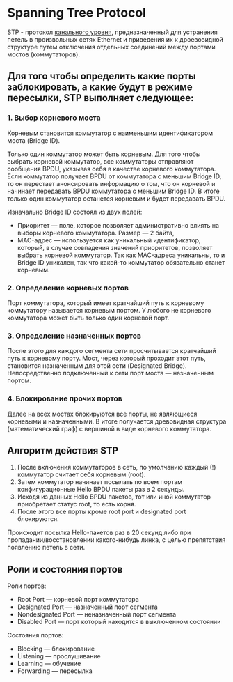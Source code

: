 Spanning Tree Protocol
========================

STP - протокол [канального уровня](..%2FOSI%2F%D0%BA%D0%B0%D0%BD%D0%B0%D0%BB%D1%8C%D0%BD%D1%8B%D0%B9%20%28L2%2C%20data%20link%20layer%29.md), предназначенный для устранения петель в произвольных сетях Ethernet и приведения их к дроевовидной структуре путем отключения отдельных соединений между портами мостов (коммутаторов).  

## Для того чтобы определить какие порты заблокировать, а какие будут в режиме пересылки, STP выполняет следующее:

### 1. Выбор корневого моста
Корневым становится коммутатор с наименьшим идентификатором моста (Bridge ID).

Только один коммутатор может быть корневым. Для того чтобы выбрать корневой коммутатор, все коммутаторы отправляют сообщения BPDU, указывая себя в качестве корневого коммутатора. Если коммутатор получает BPDU от коммутатора с меньшим Bridge ID, то он перестает анонсировать информацию о том, что он корневой и начинает передавать BPDU коммутатора с меньшим Bridge ID. В итоге только один коммутатор останется корневым и будет передавать BPDU.

Изначально Bridge ID состоял из двух полей:

- Приоритет — поле, которое позволяет административно влиять на выборы корневого коммутатора. Размер — 2 байта,
- MAC-адрес — используется как уникальный идентификатор, который, в случае совпадения значений приоритетов, позволяет выбрать корневой коммутатор. Так как MAC-адреса уникальны, то и Bridge ID уникален, так что какой-то коммутатор обязательно станет корневым.

### 2. Определение корневых портов
Порт коммутатора, который имеет кратчайший путь к корневому коммутатору называется корневым портом. У любого не корневого коммутатора может быть только один корневой порт.

### 3. Определение назначенных портов
После этого для каждого сегмента сети просчитывается кратчайший путь к корневому порту. Мост, через который проходит этот путь, становится назначенным для этой сети (Designated Bridge). Непосредственно подключенный к сети порт моста — назначенным портом.

### 4. Блокирование прочих портов
Далее на всех мостах блокируются все порты, не являющиеся корневыми и назначенными. В итоге получается древовидная структура (математический граф) с вершиной в виде корневого коммутатора.

## Алгоритм действия STP
1. После включения коммутаторов в сеть, по умолчанию каждый (!) коммутатор считает себя корневым (root).
2. Затем коммутатор начинает посылать по всем портам конфигурационные Hello BPDU пакеты раз в 2 секунды.
3. Исходя из данных Hello BPDU пакетов, тот или иной коммутатор приобретает статус root, то есть корня.
4. После этого все порты кроме root port и designated port блокируются.

Происходит посылка Hello-пакетов раз в 20 секунд либо при пропадании/восстановлении какого-нибудь линка, с целью препятствия появлению петель в сети.

## Роли и состояния портов
Роли портов:
- Root Port — корневой порт коммутатора
- Designated Port — назначенный порт сегмента
- Nondesignated Port — неназначенный порт сегмента
- Disabled Port — порт который находится в выключенном состоянии

Состояния портов:
- Blocking — блокирование
- Listening — прослушивание
- Learning — обучение
- Forwarding — пересылка

